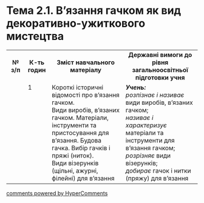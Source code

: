 <div id="hypercomments_widget" class="js-hypercomments-widget invisible"></div>

# Тема 2.1. В’язання гачком як вид декоративно-ужиткового мистецтва


<table>
  <tr>
    <td width="10%" align="center"><b>№ з/п</b></td>
    <td width="10%" align="center"><b>К-ть годин</b></td>
    <td width="40%" align="center"><b>Зміст навчального матеріалу</b></td>
    <td width="40%" align="center"><b>Державні вимоги до рівня загальноосвітньої підготовки учня</b></td>
  </tr>
  <tr>
<td width="10%" style="vertical-align:top !important;"></td>
<td width="10%" style="vertical-align:top !important;">1</td>
    <td width="40%" style="vertical-align:top !important;">
Короткі історичні відомості про в’язання гачком.<br>
Види виробів, в’язаних гачком. Матеріали, інструменти та пристосування для в’язання. Будова гачка. Вибір гачків і пряжі (ниток). <br>
Види візерунків  (щільні, ажурні, філейні) для в’язання
</td>
    <td width="40%" style="vertical-align:top !important;">
<i><b>Учень:</b></i><br>
<i>розпізнає і називає</i> види виробів, в’язаних гачком; <br>
<i>називає і характеризує</i> матеріали та інструменти  для в’язання гачком;<br>
<i>розрізняє</i> види візерунків;<br>
<i>добирає</i> гачок і нитки (пряжу) для в’язання
</td>
  </tr>
</table>

<div class="js-hypercomments-container">
<a href="http://hypercomments.com" class="hc-link" title="comments widget">comments powered by HyperComments</a>
</div>